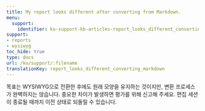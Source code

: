 ```yaml
---
title: My report looks different after converting from Markdown.
menu:
  support:
    identifier: ko-support-kb-articles-report_looks_different_converting_markdown
support:
- reports
- wysiwyg
toc_hide: true
type: docs
url: /ko/support/:filename
translationKey: report_looks_different_converting_markdown
---
```

목표는 WYSIWYG으로 전환한 후에도 원래 모양을 유지하는 것이지만, 변환 프로세스가 완벽하지는 않습니다. 중요한 차이가 발생하면 평가를 위해 신고해 주세요. 편집 세션이 종료될 때까지 이전 상태로 되돌릴 수 있습니다.

